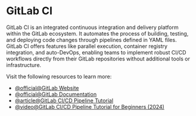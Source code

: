 # GitLab CI

GitLab CI is an integrated continuous integration and delivery platform within the GitLab ecosystem. It automates the process of building, testing, and deploying code changes through pipelines defined in YAML files. GitLab CI offers features like parallel execution, container registry integration, and auto-DevOps, enabling teams to implement robust CI/CD workflows directly from their GitLab repositories without additional tools or infrastructure.

Visit the following resources to learn more:

- [@official@GitLab Website](https://gitlab.com/)
- [@official@GitLab Documentation](https://docs.gitlab.com/)
- [@article@GitLab CI/CD Pipeline Tutorial](https://octopus.com/devops/gitlab/gitlab-cicd-tutorial/?utm_source=roadmap&utm_medium=link&utm_campaign=devops-ci-cd-gitlab-ci)
- [@video@GitLab CI/CD Pipeline Tutorial for Beginners (2024)](https://www.youtube.com/watch?v=z7nLsJvEyMY)